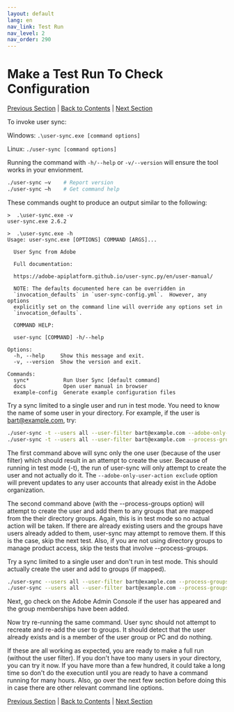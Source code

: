 ```yaml
---
layout: default
lang: en
nav_link: Test Run
nav_level: 2
nav_order: 290
---
```


# Make a Test Run To Check Configuration

[Previous Section](setup_config_files.md) \| [Back to Contents](index.md) \| [Next Section](monitoring.md)

To invoke user sync:

Windows: `.\user-sync.exe [command options]`

Linux: `./user-sync [command options]`

Running the command with `-h/--help` or `-v/--version` will ensure the tool works in your envionment.

```bash
./user-sync –v    # Report version
./user-sync –h    # Get command help
```

These commands ought to produce an output similar to the following:

```
>  .\user-sync.exe -v
user-sync.exe 2.6.2
```

```
>  .\user-sync.exe -h
Usage: user-sync.exe [OPTIONS] COMMAND [ARGS]...

  User Sync from Adobe

  Full documentation:

  https://adobe-apiplatform.github.io/user-sync.py/en/user-manual/

  NOTE: The defaults documented here can be overridden in
  `invocation_defaults` in `user-sync-config.yml`.  However, any options
  explicitly set on the command line will override any options set in
  `invocation_defaults`.

  COMMAND HELP:

  user-sync [COMMAND] -h/--help

Options:
  -h, --help     Show this message and exit.
  -v, --version  Show the version and exit.

Commands:
  sync*           Run User Sync [default command]
  docs            Open user manual in browser
  example-config  Generate example configuration files
```

Try a sync limited to a single user and run in test mode.  You need to know the name of some user in your directory.  For example, if the user is bart@example.com, try:

```bash
./user-sync -t --users all --user-filter bart@example.com --adobe-only-user-action exclude
./user-sync -t --users all --user-filter bart@example.com --process-groups --adobe-only-user-action exclude
```

The first command above will sync only the one user (because of the user filter) which should result in an attempt to create the user.  Because of running in test mode (-t), the run of user-sync will only attempt to create the user and not actually do it.  The `--adobe-only-user-action exclude` option will prevent updates to any user accounts that already exist in the Adobe organization.

The second command above (with the --process-groups option) will attempt to create the user and add them to any groups that are mapped from the their directory groups.  Again, this is in test mode so no actual action will be taken.  If there are already existing users and the groups have users already added to them, user-sync may attempt to remove them.  If this is the case, skip the next test.  Also, if you are not using directory groups to manage product access, skip the tests that involve --process-groups.

Try a sync limited to a single user and don't run in test mode.  This should actually create the user and add to groups (if mapped).

```bash
./user-sync --users all --user-filter bart@example.com --process-groups --adobe-only-user-action exclude
./user-sync --users all --user-filter bart@example.com --process-groups --adobe-only-user-action exclude
```

Next, go check on the Adobe Admin Console if the user has appeared and the group memberships have been added.

Now try re-running the same command.  User sync should not attempt to recreate and re-add the user to groups.  It should detect that the user already exists and is a member of the user group or PC and do nothing.

If these are all working as expected, you are ready to make a full run (without the user filter).  If you don't have too many users in your directory, you can try it now.  If you have more than a few hundred, it could take a long time so don't do the execution until you are ready to have a command running for many hours.  Also, go over the next few section before doing this in case there are other relevant command  line options.

[Previous Section](setup_config_files.md) \| [Back to Contents](index.md) \| [Next Section](monitoring.md)
